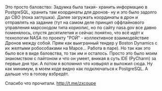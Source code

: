 Это просто баловство:
Задумка была такая- хранить информацию в PostgreSQL, хранить там координаты для дронов- ну и это было задолго до СВО (пока заглушка). Далее загружать координаты в дрон и отправлять на задание (тут на самом деле принцип оффлайнового управления марсоходом типа кориолис, но по сайту nasa.gov все давно поменялось, спустя десятилетия и сейчас понятно, что всё идёт к технологии NASA по проекту "РОЙ" - коллективное взаимодействие Дронов между собой. Прям как выигранный тендер у Boston Dynamics с их желтыми робособаками на Марсе... Работа в паре). Но так как это было все в виде баловства, то так им и осталось. Просто это было моим знакомством с пайтоном и что он умеет, вникая в суть IDE (PyCharm) за первые дня три. А потом я вспомнил что ковырял и выложил сюда. Ну как минимум, в моем коде видно как подключаться к PostgreSQL. А дальше что в голову взбредёт.

Спасибо что прочитали.
http://t.me/zxcoupe
